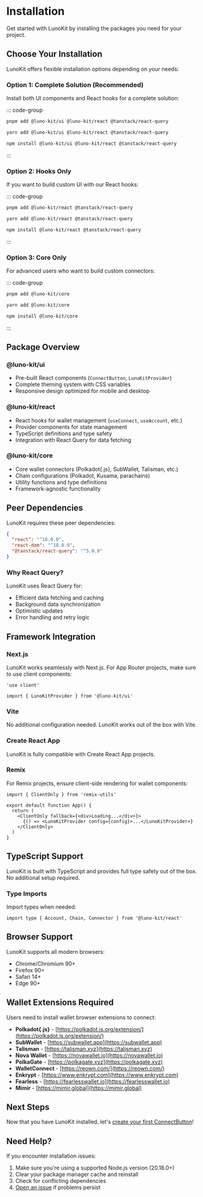 # Installation

Get started with LunoKit by installing the packages you need for your project.

## Choose Your Installation

LunoKit offers flexible installation options depending on your needs:

### Option 1: Complete Solution (Recommended)

Install both UI components and React hooks for a complete solution:

::: code-group

```bash [pnpm]
pnpm add @luno-kit/ui @luno-kit/react @tanstack/react-query
```

```bash [yarn]
yarn add @luno-kit/ui @luno-kit/react @tanstack/react-query
```

```bash [npm]
npm install @luno-kit/ui @luno-kit/react @tanstack/react-query
```

:::

### Option 2: Hooks Only

If you want to build custom UI with our React hooks:

::: code-group

```bash [pnpm]
pnpm add @luno-kit/react @tanstack/react-query
```

```bash [yarn]
yarn add @luno-kit/react @tanstack/react-query
```

```bash [npm]
npm install @luno-kit/react @tanstack/react-query
```

:::

### Option 3: Core Only

For advanced users who want to build custom connectors:

::: code-group

```bash [pnpm]
pnpm add @luno-kit/core
```

```bash [yarn]
yarn add @luno-kit/core
```

```bash [npm]
npm install @luno-kit/core
```

:::

## Package Overview

### @luno-kit/ui
- Pre-built React components (`ConnectButton`, `LunoKitProvider`)
- Complete theming system with CSS variables
- Responsive design optimized for mobile and desktop

### @luno-kit/react  
- React hooks for wallet management (`useConnect`, `useAccount`, etc.)
- Provider components for state management
- TypeScript definitions and type safety
- Integration with React Query for data fetching

### @luno-kit/core
- Core wallet connectors (Polkadot{.js}, SubWallet, Talisman, etc.)
- Chain configurations (Polkadot, Kusama, parachains)
- Utility functions and type definitions
- Framework-agnostic functionality

## Peer Dependencies

LunoKit requires these peer dependencies:

```json
{
  "react": "^18.0.0",
  "react-dom": "^18.0.0",
  "@tanstack/react-query": "^5.0.0"
}
```

### Why React Query?

LunoKit uses React Query for:
- Efficient data fetching and caching
- Background data synchronization  
- Optimistic updates
- Error handling and retry logic

## Framework Integration

### Next.js

LunoKit works seamlessly with Next.js. For App Router projects, make sure to use client components:

```tsx
'use client'

import { LunoKitProvider } from '@luno-kit/ui'
```

### Vite

No additional configuration needed. LunoKit works out of the box with Vite.

### Create React App

LunoKit is fully compatible with Create React App projects.

### Remix

For Remix projects, ensure client-side rendering for wallet components:

```tsx
import { ClientOnly } from 'remix-utils'

export default function App() {
  return (
    <ClientOnly fallback={<div>Loading...</div>}>
      {() => <LunoKitProvider config={config}>...</LunoKitProvider>}
    </ClientOnly>
  )
}
```

## TypeScript Support

LunoKit is built with TypeScript and provides full type safety out of the box. No additional setup required.

### Type Imports

Import types when needed:

```tsx
import type { Account, Chain, Connector } from '@luno-kit/react'
```

## Browser Support

LunoKit supports all modern browsers:

- Chrome/Chromium 90+
- Firefox 90+  
- Safari 14+
- Edge 90+

## Wallet Extensions Required

Users need to install wallet browser extensions to connect:

- **Polkadot{.js}** - [https://polkadot.js.org/extension/](https://polkadot.js.org/extension/)
- **SubWallet** - [https://subwallet.app](https://subwallet.app)
- **Talisman** - [https://talisman.xyz](https://talisman.xyz)
- **Nova Wallet** - [https://novawallet.io](https://novawallet.io)
- **PolkaGate** - [https://polkagate.xyz](https://polkagate.xyz)
- **WalletConnect** - [https://reown.com/](https://reown.com/)
- **Enkrypt** - [https://www.enkrypt.com](https://www.enkrypt.com)
- **Fearless** - [https://fearlesswallet.io](https://fearlesswallet.io)
- **Mimir** - [https://mimir.global](https://mimir.global)

## Next Steps

Now that you have LunoKit installed, let's [create your first ConnectButton](/getting-started/connect-button)!

## Need Help?

If you encounter installation issues:

1. Make sure you're using a supported Node.js version (20.18.0+)
2. Clear your package manager cache and reinstall
3. Check for conflicting dependencies
4. [Open an issue](https://github.com/Luno-lab/LunoKit/issues) if problems persist

